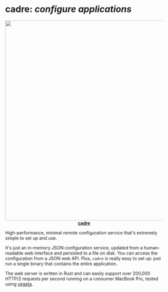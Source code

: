 # cadre: _configure applications_

<p align="center">
<a href="https://crates.io/crates/cadre">
<img src="https://i.imgur.com/LOsl3Gm.png" width="640"><br>
<strong>cadre</strong>
</a>
</p>

High-performance, minimal remote configuration service that's extremely simple to set up and use.

It's just an in-memory JSON configuration service, updated from a human-readable web interface and persisted to a file on disk. You can access the configuration from a JSON web API. Plus, `cadre` is really easy to set up: just run a single binary that contains the entire application.

The web server is written in Rust and can easily support over 200,000 HTTP/2 requests per second running on a consumer MacBook Pro, tested using [vegeta](https://github.com/tsenart/vegeta).
